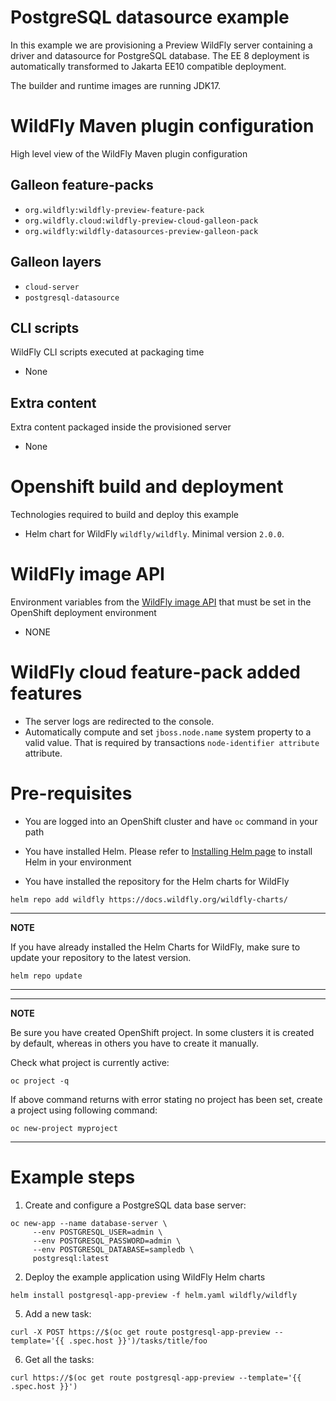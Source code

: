 # PostgreSQL datasource example

In this example we are provisioning a Preview WildFly server containing a driver and datasource for PostgreSQL database.
The EE 8 deployment is automatically transformed to Jakarta EE10 compatible deployment.

The builder and runtime images are running JDK17.

# WildFly Maven plugin configuration
High level view of the WildFly Maven plugin configuration

## Galleon feature-packs

* `org.wildfly:wildfly-preview-feature-pack`
* `org.wildfly.cloud:wildfly-preview-cloud-galleon-pack`
* `org.wildfly:wildfly-datasources-preview-galleon-pack`

## Galleon layers

* `cloud-server`
* `postgresql-datasource`

## CLI scripts
WildFly CLI scripts executed at packaging time

* None

## Extra content
Extra content packaged inside the provisioned server

* None

# Openshift build and deployment
Technologies required to build and deploy this example

* Helm chart for WildFly `wildfly/wildfly`. Minimal version `2.0.0`.

# WildFly image API
Environment variables from the [WildFly image API](https://github.com/wildfly/wildfly-cekit-modules/blob/main/jboss/container/wildfly/run/api/module.yaml) that must be set in the OpenShift deployment environment

* NONE

# WildFly cloud feature-pack added features

* The server logs are redirected to the console. 
* Automatically compute and set `jboss.node.name` system property to a valid value. That is required by transactions `node-identifier attribute` attribute. 

# Pre-requisites

* You are logged into an OpenShift cluster and have `oc` command in your path

* You have installed Helm. Please refer to [Installing Helm page](https://helm.sh/docs/intro/install/) to install Helm in your environment

* You have installed the repository for the Helm charts for WildFly

 ```
helm repo add wildfly https://docs.wildfly.org/wildfly-charts/
```
----
**NOTE**

If you have already installed the Helm Charts for WildFly, make sure to update your repository to the latest version.

```
helm repo update
```
----
----
**NOTE**

Be sure you have created OpenShift project. In some clusters it is created by default, whereas in others you have to create it manually.

Check what project is currently active:

```
oc project -q
```

If above command returns with error stating no project has been set, create a project using following command:

```
oc new-project myproject
```
----

# Example steps

1. Create and configure a PostgreSQL data base server:

```
oc new-app --name database-server \
     --env POSTGRESQL_USER=admin \
     --env POSTGRESQL_PASSWORD=admin \
     --env POSTGRESQL_DATABASE=sampledb \
     postgresql:latest
```

2. Deploy the example application using WildFly Helm charts

```
helm install postgresql-app-preview -f helm.yaml wildfly/wildfly
```

5. Add a new task:

`curl -X POST https://$(oc get route postgresql-app-preview --template='{{ .spec.host }}')/tasks/title/foo`

6. Get all the tasks:

`curl https://$(oc get route postgresql-app-preview --template='{{ .spec.host }}')`

